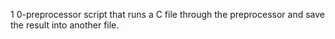 1 0-preprocessor script that runs a C file through the preprocessor and save the result into another file.
